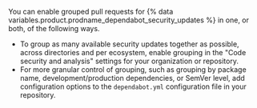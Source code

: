 You can enable grouped pull requests for {% data variables.product.prodname_dependabot_security_updates %} in one, or both, of the following ways.
- To group as many available security updates together as possible, across directories and per ecosystem, enable grouping in the "Code security and analysis" settings for your organization or repository.
- For more granular control of grouping, such as grouping by package name, development/production dependencies, or SemVer level, add configuration options to the `dependabot.yml` configuration file in your repository.
